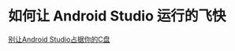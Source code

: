 # 如何让 Android Studio 运行的飞快

[别让Android Studio占据你的C盘](https://blog.csdn.net/zhw0596/article/details/83301544)


